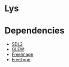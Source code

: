 # Lys

# Dependencies

- [SDL2](https://www.libsdl.org/)
- [GLEW](http://glew.sourceforge.net/)
- [FreeImage](http://freeimage.sourceforge.net/)
- [FreeType](http://www.freetype.org/)